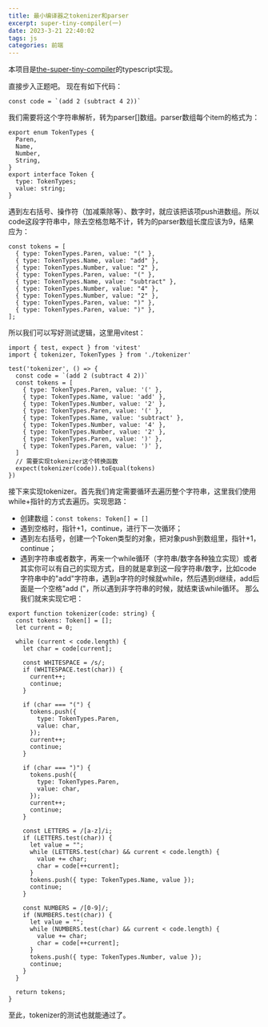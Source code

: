 ```yaml
---
title: 最小编译器之tokenizer和parser
excerpt: super-tiny-compiler(一)
date: 2023-3-21 22:40:02
tags: js
categories: 前端
---
```

本项目是[the-super-tiny-compiler](https://github.com/jamiebuilds/the-super-tiny-compiler)的typescript实现。

直接步入正题吧。
现在有如下代码：
```
const code = `(add 2 (subtract 4 2))`
```
我们需要将这个字符串解析，转为parser[]数组。parser数组每个item的格式为：
```
export enum TokenTypes {
  Paren,
  Name,
  Number,
  String,
}
export interface Token {
  type: TokenTypes;
  value: string;
}
```
遇到左右括号、操作符（加减乘除等）、数字时，就应该把该项push进数组。所以code这段字符串中，除去空格忽略不计，转为的parser数组长度应该为9，结果应为：
```
const tokens = [
  { type: TokenTypes.Paren, value: "(" },
  { type: TokenTypes.Name, value: "add" },
  { type: TokenTypes.Number, value: "2" },
  { type: TokenTypes.Paren, value: "(" },
  { type: TokenTypes.Name, value: "subtract" },
  { type: TokenTypes.Number, value: "4" },
  { type: TokenTypes.Number, value: "2" },
  { type: TokenTypes.Paren, value: ")" },
  { type: TokenTypes.Paren, value: ")" },
];
```
所以我们可以写好测试逻辑，这里用vitest：
```
import { test, expect } from 'vitest'
import { tokenizer, TokenTypes } from './tokenizer'

test('tokenizer', () => {
  const code = `(add 2 (subtract 4 2))`
  const tokens = [
    { type: TokenTypes.Paren, value: '(' },
    { type: TokenTypes.Name, value: 'add' },
    { type: TokenTypes.Number, value: '2' },
    { type: TokenTypes.Paren, value: '(' },
    { type: TokenTypes.Name, value: 'subtract' },
    { type: TokenTypes.Number, value: '4' },
    { type: TokenTypes.Number, value: '2' },
    { type: TokenTypes.Paren, value: ')' },
    { type: TokenTypes.Paren, value: ')' },
  ]
  // 需要实现tokenizer这个转换函数
  expect(tokenizer(code)).toEqual(tokens)
})
```
接下来实现tokenizer。首先我们肯定需要循环去遍历整个字符串，这里我们使用while+指针的方式去遍历。实现思路：
- 创建数组：`const tokens: Token[] = []`
- 遇到空格时，指针+1，continue，进行下一次循环；
- 遇到左右括号，创建一个Token类型的对象，把对象push到数组里，指针+1，continue；
- 遇到字符串或者数字，再来一个while循环（字符串/数字各种独立实现）或者其实你可以有自己的实现方式，目的就是拿到这一段字符串/数字，比如code字符串中的"add"字符串，遇到a字符的时候就while，然后遇到d继续，add后面是一个空格"add ("，所以遇到非字符串的时候，就结束该while循环。
那么我们就来实现它吧：
```
export function tokenizer(code: string) {
  const tokens: Token[] = [];
  let current = 0;

  while (current < code.length) {
    let char = code[current];

    const WHITESPACE = /s/;
    if (WHITESPACE.test(char)) {
      current++;
      continue;
    }

    if (char === "(") {
      tokens.push({
        type: TokenTypes.Paren,
        value: char,
      });
      current++;
      continue;
    }

    if (char === ")") {
      tokens.push({
        type: TokenTypes.Paren,
        value: char,
      });
      current++;
      continue;
    }

    const LETTERS = /[a-z]/i;
    if (LETTERS.test(char)) {
      let value = "";
      while (LETTERS.test(char) && current < code.length) {
        value += char;
        char = code[++current];
      }
      tokens.push({ type: TokenTypes.Name, value });
      continue;
    }

    const NUMBERS = /[0-9]/;
    if (NUMBERS.test(char)) {
      let value = "";
      while (NUMBERS.test(char) && current < code.length) {
        value += char;
        char = code[++current];
      }
      tokens.push({ type: TokenTypes.Number, value });
      continue;
    }
  }

  return tokens;
}
```
至此，tokenizer的测试也就能通过了。